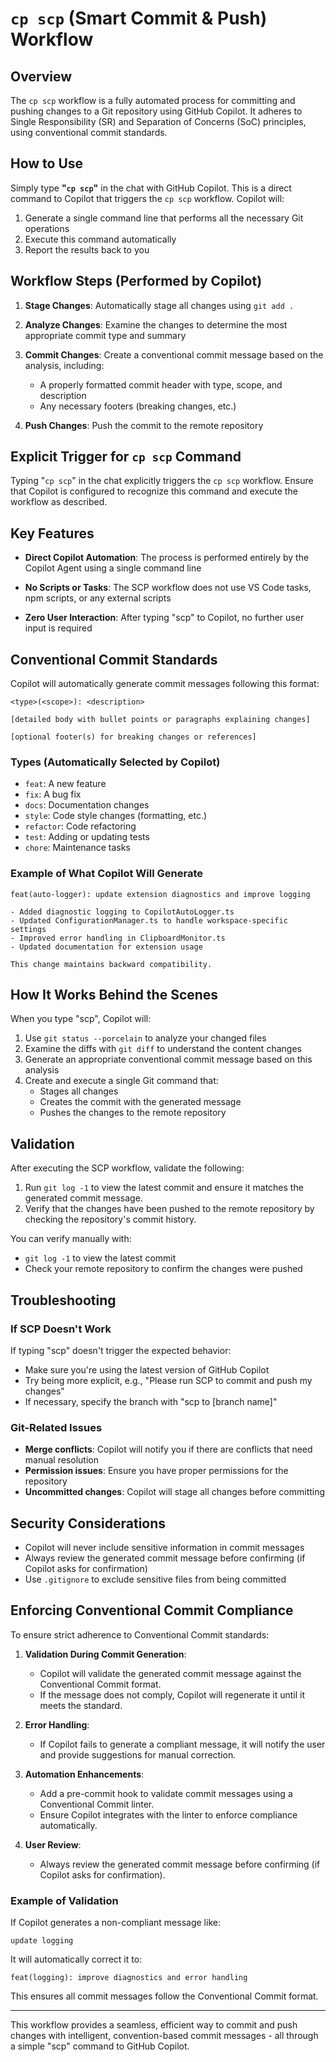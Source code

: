 # `cp scp` (Smart Commit & Push) Workflow

## Overview

The `cp scp` workflow is a fully automated process for committing and pushing changes to a Git repository using GitHub Copilot. It adheres to Single Responsibility (SR) and Separation of Concerns (SoC) principles, using conventional commit standards.

## How to Use

Simply type **"`cp scp`"** in the chat with GitHub Copilot. This is a direct command to Copilot that triggers the `cp scp` workflow. Copilot will:

1. Generate a single command line that performs all the necessary Git operations
2. Execute this command automatically
3. Report the results back to you

## Workflow Steps (Performed by Copilot)

1. **Stage Changes**: Automatically stage all changes using `git add .`

2. **Analyze Changes**: Examine the changes to determine the most appropriate commit type and summary

3. **Commit Changes**: Create a conventional commit message based on the analysis, including:
   - A properly formatted commit header with type, scope, and description
   - Any necessary footers (breaking changes, etc.)

4. **Push Changes**: Push the commit to the remote repository

## Explicit Trigger for `cp scp` Command

Typing "`cp scp`" in the chat explicitly triggers the `cp scp` workflow. Ensure that Copilot is configured to recognize this command and execute the workflow as described.

## Key Features

- **Direct Copilot Automation**: The process is performed entirely by the Copilot Agent using a single command line

- **No Scripts or Tasks**: The SCP workflow does not use VS Code tasks, npm scripts, or any external scripts

- **Zero User Interaction**: After typing "scp" to Copilot, no further user input is required

## Conventional Commit Standards

Copilot will automatically generate commit messages following this format:

```plaintext
<type>(<scope>): <description>

[detailed body with bullet points or paragraphs explaining changes]

[optional footer(s) for breaking changes or references]
```

### Types (Automatically Selected by Copilot)

- `feat`: A new feature
- `fix`: A bug fix
- `docs`: Documentation changes
- `style`: Code style changes (formatting, etc.)
- `refactor`: Code refactoring
- `test`: Adding or updating tests
- `chore`: Maintenance tasks

### Example of What Copilot Will Generate

```plaintext
feat(auto-logger): update extension diagnostics and improve logging

- Added diagnostic logging to CopilotAutoLogger.ts
- Updated ConfigurationManager.ts to handle workspace-specific settings
- Improved error handling in ClipboardMonitor.ts
- Updated documentation for extension usage

This change maintains backward compatibility.
```

## How It Works Behind the Scenes

When you type "scp", Copilot will:

1. Use `git status --porcelain` to analyze your changed files
2. Examine the diffs with `git diff` to understand the content changes
3. Generate an appropriate conventional commit message based on this analysis
4. Create and execute a single Git command that:
   - Stages all changes
   - Creates the commit with the generated message
   - Pushes the changes to the remote repository

## Validation

After executing the SCP workflow, validate the following:

1. Run `git log -1` to view the latest commit and ensure it matches the generated commit message.
2. Verify that the changes have been pushed to the remote repository by checking the repository's commit history.

You can verify manually with:

- `git log -1` to view the latest commit
- Check your remote repository to confirm the changes were pushed

## Troubleshooting

### If SCP Doesn't Work

If typing "scp" doesn't trigger the expected behavior:

- Make sure you're using the latest version of GitHub Copilot
- Try being more explicit, e.g., "Please run SCP to commit and push my changes"
- If necessary, specify the branch with "scp to [branch name]"

### Git-Related Issues

- **Merge conflicts**: Copilot will notify you if there are conflicts that need manual resolution
- **Permission issues**: Ensure you have proper permissions for the repository
- **Uncommitted changes**: Copilot will stage all changes before committing

## Security Considerations

- Copilot will never include sensitive information in commit messages
- Always review the generated commit message before confirming (if Copilot asks for confirmation)
- Use `.gitignore` to exclude sensitive files from being committed

## Enforcing Conventional Commit Compliance

To ensure strict adherence to Conventional Commit standards:

1. **Validation During Commit Generation**:
   - Copilot will validate the generated commit message against the Conventional Commit format.
   - If the message does not comply, Copilot will regenerate it until it meets the standard.

2. **Error Handling**:
   - If Copilot fails to generate a compliant message, it will notify the user and provide suggestions for manual correction.

3. **Automation Enhancements**:
   - Add a pre-commit hook to validate commit messages using a Conventional Commit linter.
   - Ensure Copilot integrates with the linter to enforce compliance automatically.

4. **User Review**:
   - Always review the generated commit message before confirming (if Copilot asks for confirmation).

### Example of Validation

If Copilot generates a non-compliant message like:

```plaintext
update logging
```

It will automatically correct it to:

```plaintext
feat(logging): improve diagnostics and error handling
```

This ensures all commit messages follow the Conventional Commit format.

---

This workflow provides a seamless, efficient way to commit and push changes with intelligent, convention-based commit messages - all through a simple "scp" command to GitHub Copilot.
